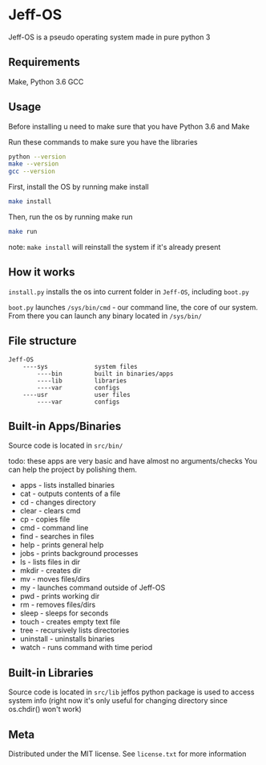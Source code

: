 # Jeff-OS

Jeff-OS is a pseudo operating system made in pure python 3

## Requirements
Make,
Python 3.6
GCC

## Usage
Before installing u need to make sure that you have Python 3.6 and Make

Run these commands to make sure you have the libraries
```sh
python --version
make --version
gcc --version
```

First, install the OS by running make install
```sh
make install
```

Then, run the os by running make run
```sh
make run
```

note: `make install` will reinstall the system if it's already present

## How it works
`install.py` installs the os into current folder in `Jeff-OS`, including `boot.py`

`boot.py` launches `/sys/bin/cmd` - our command line, the core of our system.
From there you can launch any binary located in `/sys/bin/`

## File structure
```
Jeff-OS
    ----sys             system files
        ----bin         built in binaries/apps
        ----lib         libraries
        ----var         configs
    ----usr             user files
        ----var         configs

```

## Built-in Apps/Binaries
Source code is located in `src/bin/`

todo: these apps are very basic and have almost no arguments/checks
You can help the project by polishing them.
* apps        -  lists installed binaries
* cat         -  outputs contents of a file
* cd          -  changes directory
* clear       -  clears cmd
* cp          -  copies file
* cmd         -  command line
* find        -  searches in files
* help        -  prints general help
* jobs        -  prints background processes
* ls          -  lists files in dir
* mkdir       -  creates dir
* mv          -  moves files/dirs
* my          -  launches command outside of Jeff-OS
* pwd         -  prints working dir
* rm          -  removes files/dirs
* sleep       -  sleeps for seconds
* touch       -  creates empty text file
* tree        -  recursively lists directories
* uninstall   -  uninstalls binaries
* watch       -  runs command with time period

## Built-in Libraries
Source code is located in `src/lib`
jeffos python package is used to access system info
(right now it's only useful for changing directory since os.chdir() won't work)

## Meta

Distributed under the MIT license. See ``license.txt`` for more information
